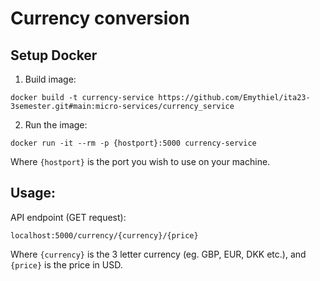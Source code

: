 # Currency conversion

## Setup Docker
1. Build image:
```
docker build -t currency-service https://github.com/Emythiel/ita23-3semester.git#main:micro-services/currency_service
```

2. Run the image:
```
docker run -it --rm -p {hostport}:5000 currency-service
```
Where `{hostport}` is the port you wish to use on your machine.

## Usage:
API endpoint (GET request):
```
localhost:5000/currency/{currency}/{price}
```
Where `{currency}` is the 3 letter currency (eg. GBP, EUR, DKK etc.), and `{price}` is the price in USD.
